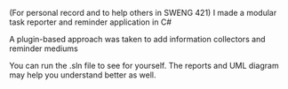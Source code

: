 (For personal record and to help others in SWENG 421)
I made a modular task reporter and reminder application in C#

A plugin-based approach was taken to add information collectors and reminder mediums

You can run the .sln file to see for yourself. The reports and UML diagram may help you understand better as well.
